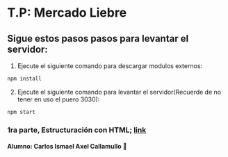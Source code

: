 # T.P: Mercado Liebre
## Sigue estos pasos pasos para levantar el servidor:
1. Ejecute el siguiente comando para descargar modulos externos:
```bash
npm install
```
2. Ejecute el siguiente comando para levantar el servidor(Recuerde de no tener en uso el puero 3030):
```bash
npm start
```
### 1ra parte, Estructuración con HTML; [link](https://github.com/IsmaelAxel/mercado_liebre/tree/estructuraci%C3%B3n_html)
#### Alumno: Carlos Ismael Axel Callamullo 🤖